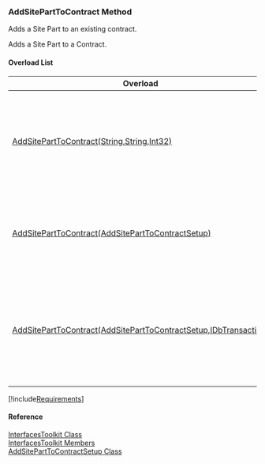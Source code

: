﻿### AddSitePartToContract Method

Adds a Site Part to an existing contract.

Adds a Site Part to a Contract.

#### Overload List

| Overload | Description |
| --- | --- |
| [AddSitePartToContract(String,String,Int32)](FChoice.Toolkits.Clarify~FChoice.Toolkits.Clarify.Interfaces.InterfacesToolkit~AddSitePartToContract(String,String,Int32).md) | Adds a Site Part to a Contract. This overload takes a set of required parameters for the API.   |
| [AddSitePartToContract(AddSitePartToContractSetup)](FChoice.Toolkits.Clarify~FChoice.Toolkits.Clarify.Interfaces.InterfacesToolkit~AddSitePartToContract(AddSitePartToContractSetup).md) | Adds a Site Part to a Contract. This overload takes a setup object.   |
| [AddSitePartToContract(AddSitePartToContractSetup,IDbTransaction)](FChoice.Toolkits.Clarify~FChoice.Toolkits.Clarify.Interfaces.InterfacesToolkit~AddSitePartToContract(AddSitePartToContractSetup,IDbTransaction).md) | Adds a Site Part to a Contract. This overload takes a setup object and a database transaction.   |

[!include[Requirements](../partials/requirements.md)]



#### Reference

[InterfacesToolkit Class](FChoice.Toolkits.Clarify~FChoice.Toolkits.Clarify.Interfaces.InterfacesToolkit.md)  
[InterfacesToolkit Members](FChoice.Toolkits.Clarify~FChoice.Toolkits.Clarify.Interfaces.InterfacesToolkit_members.md)  
[AddSitePartToContractSetup Class](FChoice.Toolkits.Clarify~FChoice.Toolkits.Clarify.Interfaces.AddSitePartToContractSetup.md)